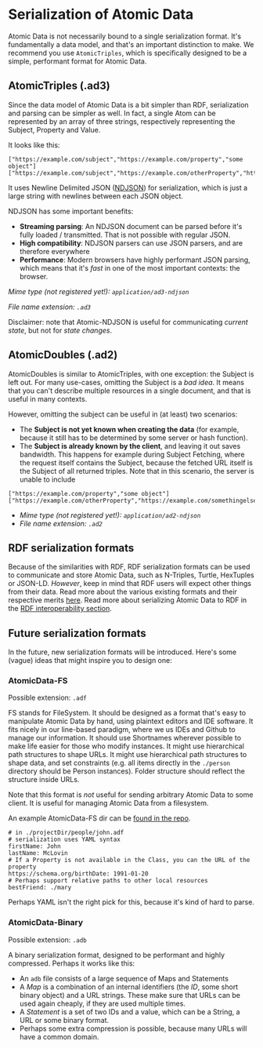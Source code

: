 # Serialization of Atomic Data

Atomic Data is not necessarily bound to a single serialization format.
It's fundamentally a data model, and that's an important distinction to make.
We recommend you use `AtomicTriples`, which is specifically designed to be a simple, performant format for Atomic Data.

## AtomicTriples (.ad3)

Since the data model of Atomic Data is a bit simpler than RDF, serialization and parsing can be simpler as well.
In fact, a single Atom can be represented by an array of three strings, respectively representing the Subject, Property and Value.

It looks like this:

```ndjson
["https://example.com/subject","https://example.com/property","some object"]
["https://example.com/subject","https://example.com/otherProperty","https://example.com/somethingelse"]
```

It uses Newline Delimited JSON ([NDJSON](http://ndjson.org/)) for serialization, which is just a large string with newlines between each JSON object.

NDJSON has some important benefits:

- **Streaming parsing**: An NDJSON document can be parsed before it's fully loaded / transmitted. That is not possible with regular JSON.
- **High compatibility**: NDJSON parsers can use JSON parsers, and are therefore everywhere
- **Performance**: Modern browsers have highly performant JSON parsing, which means that it's _fast_ in one of the most important contexts: the browser.

_Mime type (not registered yet!): `application/ad3-ndjson`_

_File name extension: `.ad3`_

Disclaimer: note that Atomic-NDJSON is useful for communicating _current state_, but not for _state changes_.

## AtomicDoubles (.ad2)

AtomicDoubles is similar to AtomicTriples, with one exception: the Subject is left out.
For many use-cases, omitting the Subject is a _bad idea_.
It means that you can't describe multiple resources in a single document, and that is useful in many contexts.

However, omitting the subject can be useful in (at least) two scenarios:

- The **Subject is not yet known when creating the data** (for example, because it still has to be determined by some server or hash function).
- The **Subject is already known by the client**, and leaving it out saves bandwidth. This happens for example during Subject Fetching, where the request itself contains the Subject, because the fetched URL itself is the Subject of all returned triples. Note that in this scenario, the server is unable to include

```ndjson
["https://example.com/property","some object"]
["https://example.com/otherProperty","https://example.com/somethingelse"]
```

- _Mime type (not registered yet!): `application/ad2-ndjson`_
- _File name extension: `.ad2`_

## RDF serialization formats

Because of the similarities with RDF, RDF serialization formats can be used to communicate and store Atomic Data, such as N-Triples, Turtle, HexTuples or JSON-LD.
_However_, keep in mind that RDF users will expect other things from their data.
Read more about the various existing formats and their respective merits [here](https://ontola.io/blog/rdf-serialization-formats/).
Read more about serializing Atomic Data to RDF in the [RDF interoperability section](../interoperability/rdf.md).

## Future serialization formats

In the future, new serialization formats will be introduced.
Here's some (vague) ideas that might inspire you to design one:

### AtomicData-FS

Possible extension: `.adf`

FS stands for FileSystem.
It should be designed as a format that's easy to manipulate Atomic Data by hand, using plaintext editors and IDE software.
It fits nicely in our line-based paradigm, where we us IDEs and Github to manage our information.
It should use Shortnames wherever possible to make life easier for those who modify instances.
It might use hierarchical path structures to shape URLs.
It might use hierarchical path structures to shape data, and set constraints (e.g. all items directly in the `./person` directory should be Person instances).
Folder structure should reflect the structure inside URLs.

Note that this format is _not_ useful for sending arbitrary Atomic Data to some client.
It is useful for managing Atomic Data from a filesystem.

An example AtomicData-FS dir can be [found in the repo](https://github.com/ontola/atomic-data/tree/master/examples/atomic-fs/people).

```
# in ./projectDir/people/john.adf
# serialization uses YAML syntax
firstName: John
lastName: McLovin
# If a Property is not available in the Class, you can the URL of the property
https://schema.org/birthDate: 1991-01-20
# Perhaps support relative paths to other local resources
bestFriend: ./mary
```

Perhaps YAML isn't the right pick for this, because it's kind of hard to parse.

### AtomicData-Binary

Possible extension: `.adb`

A binary serialization format, designed to be performant and highly compressed.
Perhaps it works like this:

- An `adb` file consists of a large sequence of Maps and Statements
- A _Map_ is a combination of an internal identifiers (the _ID_, some short binary object) and a URL strings. These make sure that URLs can be used again cheaply, if they are used multiple times.
- A _Statement_ is a set of two IDs and a value, which can be a String, a URL or some binary format.
- Perhaps some extra compression is possible, because many URLs will have a common domain.
